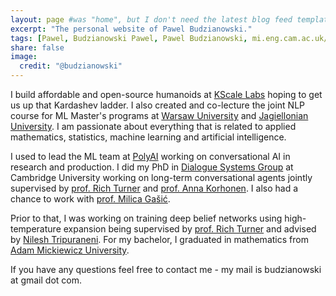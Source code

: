 ```yaml
---
layout: page #was "home", but I don't need the latest blog feed template on the homepage
excerpt: "The personal website of Pawel Budzianowski."
tags: [Pawel, Budzianowski Pawel, Pawel Budzianowski, mi.eng.cam.ac.uk/~pfb30/, Budzianowski,Paweł, pawelbudzianowski, pawel budzianowski, home page]
share: false
image:
  credit: "@budzianowski"
---
```


I build affordable and open-source humanoids at [KScale Labs](https://kscale.dev/) hoping to get us up that Kardashev ladder. I also created and co-lecture the joint NLP course for ML Master's programs at [Warsaw University](https://www.mimuw.edu.pl/en/machine-learning-new-field-masters-programs) and [Jagiellonian University](https://gmum.net/). I am passionate about everything that is related to applied mathematics, statistics, machine learning and artificial intelligence. 

I used to lead the ML team at [PolyAI](https://www.polyai.com/) working on conversational AI in research and production. I did my PhD in [Dialogue Systems Group](https://dialogue.mi.eng.cam.ac.uk/index.php/people/) at Cambridge University working on long-term conversational agents jointly supervised by [prof. Rich Turner](https://learning.eng.cam.ac.uk/Public/Turner/WebHome) and [prof. Anna Korhonen](https://www.cl.cam.ac.uk/~alk23/). I also had a chance to work with [prof. Milica Gašić](https://www.cs.hhu.de/en/research-groups/dialog-systems-and-machine-learning.html).

Prior to that, I was working on training deep belief networks using high-temperature expansion being supervised by [prof. Rich Turner](https://learning.eng.cam.ac.uk/Public/Turner/WebHome) and advised by [Nilesh Tripuraneni](https://people.eecs.berkeley.edu/~nileshtrip/). For my bachelor, I graduated in mathematics from [Adam Mickiewicz University](https://en.wikipedia.org/wiki/Adam_Mickiewicz_University_in_Pozna%C5%84).

If you have any questions feel free to contact me - my mail is budzianowski at gmail dot com.
